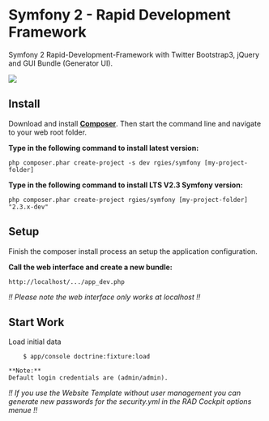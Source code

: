 Symfony 2 - Rapid Development Framework
==============================

Symfony 2 Rapid-Development-Framework with Twitter Bootstrap3, jQuery and GUI Bundle (Generator UI).

![](http://www.rgies.de/rad/rapid_development.png)

## Install

Download and install **[Composer](http://getcomposer.org/download)**.
Then start the command line and navigate to your web root folder.

**Type in the following command to install latest version:**

	php composer.phar create-project -s dev rgies/symfony [my-project-folder]

**Type in the following command to install LTS V2.3 Symfony version:**

	php composer.phar create-project rgies/symfony [my-project-folder] "2.3.x-dev"
	
## Setup

Finish the composer install process an setup the application configuration.

**Call the web interface and create a new bundle:**

	http://localhost/.../app_dev.php

*!! Please note the web interface only works at localhost !!*

## Start Work

Load initial data

        $ app/console doctrine:fixture:load
    
    **Note:**
    Default login credentials are (admin/admin).

*!! If you use the Website Template without user management you can generate new passwords for the security.yml in the RAD Cockpit options menue !!*
